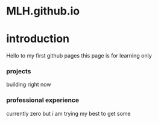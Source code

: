 # MLH.github.io

# introduction
Hello to my first github pages this page is for learning only 


### projects 
building right now 


### professional experience 
currently zero but i am trying my best to get some 
